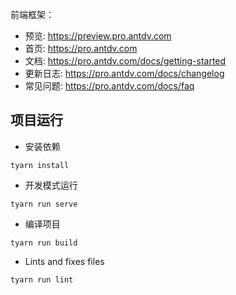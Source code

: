 前端框架：

- 预览: https://preview.pro.antdv.com
- 首页: https://pro.antdv.com
- 文档: https://pro.antdv.com/docs/getting-started
- 更新日志: https://pro.antdv.com/docs/changelog
- 常见问题: https://pro.antdv.com/docs/faq

项目运行
----

- 安装依赖
```
tyarn install
```

- 开发模式运行
```
tyarn run serve
```

- 编译项目
```
tyarn run build
```

- Lints and fixes files
```
tyarn run lint
```